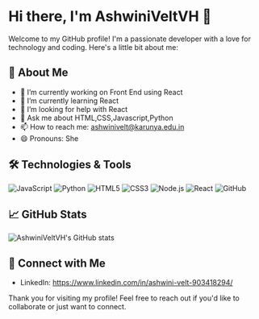 # Hi there, I'm AshwiniVeltVH 👋

Welcome to my GitHub profile! I'm a passionate developer with a love for technology and coding. Here's a little bit about me:

## 🚀 About Me

- 🔭 I’m currently working on Front End using React
- 🌱 I’m currently learning React
- 🤔 I’m looking for help with React
- 💬 Ask me about HTML,CSS,Javascript,Python
- 📫 How to reach me: ashwinivelt@karunya.edu.in
- 😄 Pronouns: She

## 🛠️ Technologies & Tools

![JavaScript](https://img.shields.io/badge/-JavaScript-333333?style=flat&logo=javascript)
![Python](https://img.shields.io/badge/-Python-333333?style=flat&logo=python)
![HTML5](https://img.shields.io/badge/-HTML5-333333?style=flat&logo=html5)
![CSS3](https://img.shields.io/badge/-CSS3-333333?style=flat&logo=css3)
![Node.js](https://img.shields.io/badge/-Node.js-333333?style=flat&logo=node.js)
![React](https://img.shields.io/badge/-React-333333?style=flat&logo=react)
![GitHub](https://img.shields.io/badge/-GitHub-333333?style=flat&logo=github)


## 📈 GitHub Stats

![AshwiniVeltVH's GitHub stats](https://github-readme-stats.vercel.app/api?username=AshwiniVeltVH&show_icons=true&theme=dark)

## 🔗 Connect with Me

- LinkedIn: https://www.linkedin.com/in/ashwini-velt-903418294/

Thank you for visiting my profile! Feel free to reach out if you'd like to collaborate or just want to connect.
